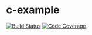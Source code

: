 # c-example
[![Build Status](https://github.com/amisonnet8/c-example/actions/workflows/ci.yml/badge.svg)](https://github.com/amisonnet8/c-example/actions/workflows/ci.yml)
[![Code Coverage](https://codecov.io/gh/amisonnet8/c-example/branch/main/graph/badge.svg)](https://codecov.io/gh/amisonnet8/c-example)
